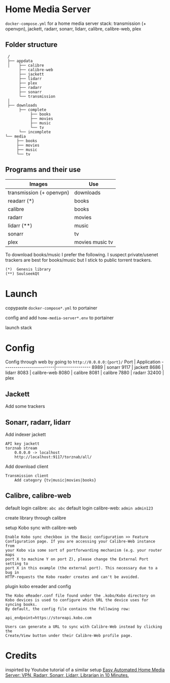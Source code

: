 # Home Media Server 
`docker-compose.yml` for a home media server stack:
transmission (+ openvpn), jackett, radarr, sonarr, lidarr, calibre,
calibre-web, plex
##  Folder structure
```
 /
 ├── appdata 
 │    ├── calibre
      ├── calibre-web
      ├── jackett
      ├── lidarr
      ├── plex
      ├── radarr
      ├── sonarr
      └── transmission
 │
 ├── downloads
      ├── complete
           ├── books
           ├── movies
           ├── music
           └── tv
      └── incomplete
└── media              
     ├── books
     ├── movies
     ├── music
     └── tv
```
## Programs and their use
Images                   | Use
-------------------------|-----------------
transmission (+ openvpn) | downloads
readarr (*)              | books
calibre                  | books
radarr                   | movies         
lidarr (**)              | music
sonarr                   | tv
plex                     | movies music tv

To download books/music I prefer the following. I suspect private/usenet
trackers are best for books/music but I stick to public torrent trackers. 
```
(*)  Genesis library
(**) SoulseekQt
```

# Launch
copypaste `docker-compose*.yml` to portainer 

config and add `home-media-server*.env` to portainer

launch stack

# Config
Config through web by going to `http://0.0.0.0:{port}/`
Port                   | Application
-------------------------|-----------------
8989       | sonarr
9117       | jackett
8686       | lidarr
8083       | calibre-web
8080       | calibre
8081       | calibre
7880       | radarr 
32400      | plex

## Jackett
Add some trackers

## Sonarr, radarr, lidarr
Add indexer jackett 
```
API key jackett
torznab stream
    0.0.0.0 -> localhost
    http://localhost:9117/torznab/all/
```
Add download client
```
Transmission client
    Add category {tv|music|movies|books}
```
## Calibre, calibre-web
default login calibre: `abc abc`
default login calibre-web: `admin admin123`

create library through calibre

setup Kobo sync with calibre-web
```
Enable Kobo sync checkbox in the Basic configuration >> Feature
Configuration page. If you are accessing your Calibre-Web instance from
your Kobo via some sort of portforwarding mechanism (e.g. your router maps
port X to machine Y on port Z), please change the External Port setting to
port X in this example (the external port). This necessary due to a bug in
HTTP-requests the Kobo reader creates and can't be avoided.
```

plugin kobo ereader and config
```
The Kobo eReader.conf file found under the .kobo/Kobo directory on Kobo devices is used to configure which URL the device uses for syncing books.
By default, the config file contains the following row:

api_endpoint=https://storeapi.kobo.com

Users can generate a URL to sync with Calibre-Web instead by clicking the
Create/View button under their Calibre-Web profile page.
```

# Credits
inspirted by Youtube tutorial of a similar setup [Easy Automated Home Media Server: VPN, Radarr, Sonarr, Lidarr, Librarian in 10 Minutes.](https://www.youtube.com/watch?v=5rtGBwBuzQE)
